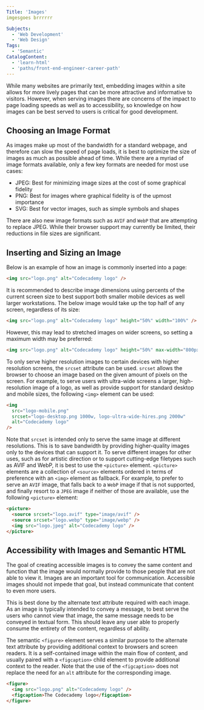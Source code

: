 ```yaml
---
Title: 'Images'
imgesgoes brrrrrr

Subjects:
  - 'Web Development'
  - 'Web Design'
Tags:
  - 'Semantic'
CatalogContent:
  - 'learn-html'
  - 'paths/front-end-engineer-career-path'
---
```


While many websites are primarily text, embedding images within a site allows for more lively pages that can be more attractive and informative to visitors. However, when serving images there are concerns of the impact to page loading speeds as well as to accessibility, so knowledge on how images can be best served to users is critical for good development.

## Choosing an Image Format

As images make up most of the bandwidth for a standard webpage, and therefore can slow the speed of page loads, it is best to optimize the size of images as much as possible ahead of time. While there are a myriad of image formats available, only a few key formats are needed for most use cases:

- JPEG: Best for minimizing image sizes at the cost of some graphical fidelity
- PNG: Best for images where graphical fidelity is of the upmost importance
- SVG: Best for vector images, such as simple symbols and shapes

There are also new image formats such as `AVIF` and `WebP` that are attempting to replace JPEG. While their browser support may currently be limited, their reductions in file sizes are significant.

## Inserting and Sizing an Image

Below is an example of how an image is commonly inserted into a page:

```html
<img src="logo.png" alt="Codecademy logo" />
```

It is recommended to describe image dimensions using percents of the current screen size to best support both smaller mobile devices as well larger workstations. The below image would take up the top half of any screen, regardless of its size:

```html
<img src="logo.png" alt="Codecademy logo" height="50%" width="100%" />
```

However, this may lead to stretched images on wider screens, so setting a maximum width may be preferred:

```html
<img src="logo.png" alt="Codecademy logo" height="50%" max-width="800px" />
```

To only serve higher resolution images to certain devices with higher resolution screens, the `srcset` attribute can be used. `srcset` allows the browser to choose an image based on the given amount of pixels on the screen. For example, to serve users with ultra-wide screens a larger, high-resolution image of a logo, as well as provide support for standard desktop and mobile sizes, the following `<img>` element can be used:

```html
<img
  src="logo-mobile.png"
  srcset="logo-desktop.png 1000w, logo-ultra-wide-hires.png 2000w"
  alt="Codecademy logo"
/>
```

Note that `srcset` is intended only to serve the same image at different resolutions. This is to save bandwidth by providing higher-quality images only to the devices that can support it. To serve different images for other uses, such as for artistic direction or to support cutting-edge filetypes such as AVIF and WebP, it is best to use the `<picture>` element. `<picture>` elements are a collection of `<source>` elements ordered in terms of preference with an `<img>` element as fallback. For example, to prefer to serve an `AVIF` image, that falls back to a `WebP` image if that is not supported, and finally resort to a `JPEG` image if neither of those are available, use the following `<picture>` element:

```html
<picture>
  <source srcset="logo.avif" type="image/avif" />
  <source srcset="logo.webp" type="image/webp" />
  <img src="logo.jpeg" alt="Codecademy logo" />
</picture>
```

## Accessibility with Images and Semantic HTML

The goal of creating accessible images is to convey the same content and function that the image would normally provide to those people that are not able to view it. Images are an important tool for communication. Accessible images should not impede that goal, but instead communicate that content to even more users.

This is best done by the alternate text attribute required with each image. As an image is typically intended to convey a message, to best serve the users who cannot view that image, the same message needs to be conveyed in textual form. This should leave any user able to properly consume the entirety of the content, regardless of ability.

The semantic `<figure>` element serves a similar purpose to the alternate text attribute by providing additional context to browsers and screen readers. It is a self-contained image within the main flow of content, and usually paired with a `<figcaption>` child element to provide additional context to the reader. Note that the use of the `<figcaption>` does not replace the need for an `alt` attribute for the corresponding image.

```html
<figure>
  <img src="logo.png" alt="Codecademy logo" />
  <figcaption>The Codecademy logo</figcaption>
</figure>
```
